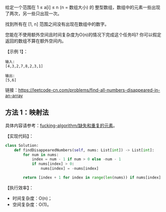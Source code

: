 给定一个范围在 1 ≤ a[i] ≤ n (n = 数组大小) 的 整型数组，数组中的元素一些出现了两次，另一些只出现一次。

找到所有在 [1, n] 范围之间没有出现在数组中的数字。

您能在不使用额外空间且时间复杂度为O(n)的情况下完成这个任务吗? 你可以假定返回的数组不算在额外空间内。

【示例 1】：
```
输入:
[4,3,2,7,8,2,3,1]

输出:
[5,6]
```

链接：https://leetcode-cn.com/problems/find-all-numbers-disappeared-in-an-array

## 方法 1：映射法
具体内容请参考：[fucking-algorithm/缺失和重复的元素](https://github.com/labuladong/fucking-algorithm/blob/master/%E9%AB%98%E9%A2%91%E9%9D%A2%E8%AF%95%E7%B3%BB%E5%88%97/%E7%BC%BA%E5%A4%B1%E5%92%8C%E9%87%8D%E5%A4%8D%E7%9A%84%E5%85%83%E7%B4%A0.md)。

【实现代码】：
```python
class Solution:
    def findDisappearedNumbers(self, nums: List[int]) -> List[int]:
        for num in nums:
            index = num - 1 if num > 0 else -num - 1
            if nums[index] > 0:
                nums[index] = -nums[index]

        return [index + 1 for index in range(len(nums)) if nums[index] > 0]
```

【执行效率】：
- 时间复杂度：O(n)；
- 空间复杂度：O(1)。
